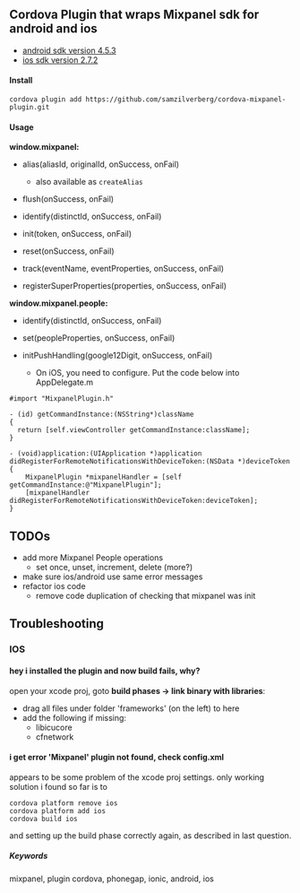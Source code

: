 
## Cordova Plugin that wraps Mixpanel sdk for android and ios

- [android sdk version 4.5.3](https://github.com/mixpanel/mixpanel-android/tree/v4.5.3)
- [ios sdk version 2.7.2](https://github.com/mixpanel/mixpanel-iphone/tree/v2.7.2)

#### Install

```
cordova plugin add https://github.com/samzilverberg/cordova-mixpanel-plugin.git
```

#### Usage

**window.mixpanel:**

- alias(aliasId, originalId, onSuccess, onFail)
  - also available as ```createAlias```
- flush(onSuccess, onFail)
- identify(distinctId, onSuccess, onFail)
- init(token, onSuccess, onFail)
- reset(onSuccess, onFail)
- track(eventName, eventProperties, onSuccess, onFail)

- registerSuperProperties(properties, onSuccess, onFail)


**window.mixpanel.people:**

- identify(distinctId, onSuccess, onFail)
- set(peopleProperties, onSuccess, onFail)

- initPushHandling(google12Digit, onSuccess, onFail)
  - On iOS, you need to configure. Put the code below into AppDelegate.m

```
#import "MixpanelPlugin.h"

- (id) getCommandInstance:(NSString*)className
{
  return [self.viewController getCommandInstance:className];
}

- (void)application:(UIApplication *)application didRegisterForRemoteNotificationsWithDeviceToken:(NSData *)deviceToken {
    MixpanelPlugin *mixpanelHandler = [self getCommandInstance:@"MixpanelPlugin"];
    [mixpanelHandler didRegisterForRemoteNotificationsWithDeviceToken:deviceToken];
}
```


## TODOs

- add more Mixpanel People operations
  - set once, unset, increment, delete (more?)
- make sure ios/android use same error messages
- refactor ios code
  - remove code duplication of checking that mixpanel was init



## Troubleshooting

### IOS

#### hey i installed the plugin and now build fails, why?

open your xcode proj, goto **build phases -> link binary with libraries**:
  - drag all files under folder 'frameworks' (on the left) to here
  - add the following if missing:
      - libicucore
      - cfnetwork

#### i get error 'Mixpanel' plugin not found, check config.xml

appears to be some problem of the xcode proj settings.
only working solution i found so far is to
```
cordova platform remove ios
cordova platform add ios
cordova build ios
```
and setting up the build phase correctly again, as described in last question.



##### Keywords
mixpanel, plugin cordova, phonegap, ionic, android, ios